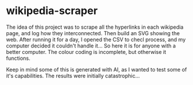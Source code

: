 # wikipedia-scraper

The idea of this project was to scrape all the hyperlinks in each wikipedia page, and log how they interconnected. Then build an SVG showing the web.
After running it for a day, I opened the CSV to checl process, and my computer decided it couldn't handle it... So here it is for anyone with a better computer.
The colour coding is incomplete, but otherwise it functions.

Keep in mind some of this is generated with AI, as I wanted to test some of it's capabilities. The results were initially catastrophic...
